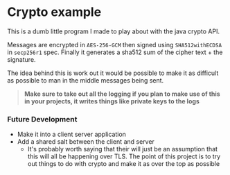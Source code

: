# Crypto example
This is a dumb little program I made to play about with the java crypto API.

Messages are encrypted in `AES-256-GCM` then signed using `SHA512withECDSA` in `secp256r1` spec.
Finally it generates a sha512 sum of the cipher text + the signature.

The idea behind this is work out it would be possible to make it as difficult as possible to man in the middle messages being sent. 

> **Make sure to take out all the logging if you plan to make use of this in your projects, it writes things like private keys to the logs**

### Future Development
- Make it into a client server application
- Add a shared salt between the client and server
  - It's probably worth saying that their will just be an assumption that this will all be happening over TLS. The point of this project is to try out things to do with crypto and make it as over the top as possible
